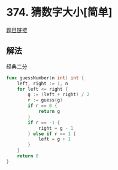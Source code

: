# 374. 猜数字大小[简单]

[题目链接](https://leetcode-cn.com/problems/guess-number-higher-or-lower/)

## 解法

经典二分

```go
func guessNumber(n int) int {
    left, right := 1, n
    for left <= right {
        g := (left + right) / 2
        r := guess(g)
        if r == 0 {
            return g
        }
        if r == -1 {
            right = g - 1
        } else if r == 1 {
            left = g + 1  
        }
    }        
    return 0
}
```